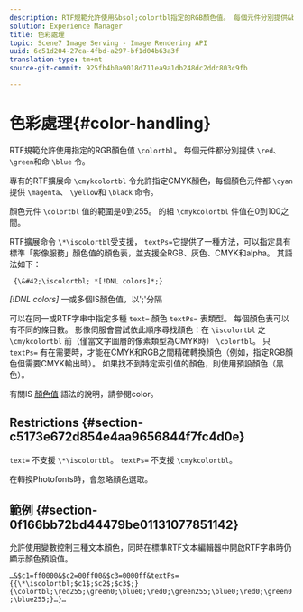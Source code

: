 ```yaml
---
description: RTF規範允許使用&bsol;colortbl指定的RGB顏色值。 每個元件分別提供&bsol;red、&bsol;green和&bsol;blue命令。
solution: Experience Manager
title: 色彩處理
topic: Scene7 Image Serving - Image Rendering API
uuid: 6c51d204-27ca-4fbd-a297-bf1d04b63a3f
translation-type: tm+mt
source-git-commit: 925fb4b0a9018d711ea9a1db248dc2ddc803c9fb

---
```



# 色彩處理{#color-handling}

RTF規範允許使用指定的RGB顏色值 `\colortbl`。 每個元件都分別提供 `\red`、 `\green`和命 `\blue` 令。

專有的RTF擴展命 `\cmykcolortbl` 令允許指定CMYK顏色，每個顏色元件都 `\cyan`提供 `\magenta`、 `\yellow`和 `\black` 命令。

顏色元件 `\colortbl` 值的範圍是0到255。 的組 `\cmykcolortbl` 件值在0到100之間。

RTF擴展命令 `\*\iscolortbl`受支援， `textPs=`它提供了一種方法，可以指定具有標準「影像服務」顏色值的顏色表，並支援全RGB、灰色、CMYK和alpha。 其語法如下：

` {\&#42;\iscolortbl; *[!DNL colors]*;}`

*[!DNL colors]* 一或多個IS顏色值，以&#39;;&#39;分隔

可以在同一或RTF字串中指定多種 `text=` 顏色 `textPs=` 表類型。 每個顏色表可以有不同的條目數。 影像伺服會嘗試依此順序尋找顏色：在 `\iscolortbl` 之 `\cmykcolortbl` 前（僅當文字圖層的像素類型為CMYK時） `\colortbl`。 只 `textPs=` 有在需要時，才能在CMYK和RGB之間精確轉換顏色（例如，指定RGB顏色但需要CMYK輸出時）。 如果找不到特定索引值的顏色，則使用預設顏色（黑色）。

有關IS [顏色值](/help/aem-is-ir-api/is-api/http-ref/image-serving-api-ref/c-http-protocol-reference/c-data-types/r-is-http-color.md) 語法的說明，請參閱color。

## Restrictions {#section-c5173e672d854e4aa9656844f7fc4d0e}

`text=` 不支援 `\*\iscolortbl`。 `textPs=` 不支援 `\cmykcolortbl`。

在轉換Photofonts時，會忽略顏色選取。

## 範例 {#section-0f166bb72bd44479be01131077851142}

允許使用變數控制三種文本顏色，同時在標準RTF文本編輯器中開啟RTF字串時仍顯示顏色預設值。

`…&$c1=ff0000&$c2=00ff00&$c3=0000ff&textPs={{\*\iscolortbl;$c1$;$c2$;$c3$;}{\colortbl;\red255;\green0;\blue0;\red0;\green255;\blue0;\red0;\green0;\blue255;}…}…`
